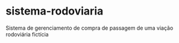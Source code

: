 # sistema-rodoviaria
Sistema de gerenciamento de compra de passagem de uma viação rodoviária fictícia
